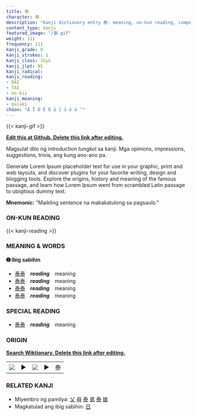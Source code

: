 ```yaml
---
title: 泰
character: 泰
description: "Kanji dictionary entry 泰: meaning, on-kun reading, compounds, origin, related kanji"
content_type: kanji
featured_image: "/泰.gif"
weight: 111
frequency: 111
kanji_grade: 9
kanji_strokes: 1
kanji_class: Jōyō
kanji_jlpt: N1
kanji_radical: 
kanji_reading: 
- DAI
- TAI
- oo-kii
kanji_meaning:
- malaki
chōon: "Ā Ī Ū Ē Ō ā ī ū ē ō ’"
---
```

[//]: # (Don't edit the line below. Kanji animated GIF code is automatically generated.)
{{< kanji-gif >}}

[//]: # (Edit below this line.)

**[Edit this at Github. Delete this link after editing.](https://github.com/tim0g/tim/tree/main/content/kanji/泰/index.md)**

Magsulat dito ng introduction tungkol sa kanji. Mga opinions, impressions, suggestions, trivia, ang kung ano-ano pa.

Generate Lorem Ipsum placeholder text for use in your graphic, print and web layouts, and discover plugins for your favorite writing, design and blogging tools. Explore the origins, history and meaning of the famous passage, and learn how Lorem Ipsum went from scrambled Latin passage to ubiqitous dummy text.
 
**Mnemonic:** "Maikling sentence na makakatulong sa pagsaulo."

### ON-KUN READING

[//]: # (Don't edit the line below. ON-KUN READING code is automatically generated.)
{{< kanji-reading >}}

### MEANING & WORDS

#### ➊ **Ibig sabihin**
  - [泰](../泰)[泰](../泰)　***reading***　meaning
  - [泰](../泰)[泰](../泰)　***reading***　meaning
  - [泰](../泰)[泰](../泰)　***reading***　meaning
  - [泰](../泰)[泰](../泰)　***reading***　meaning

### SPECIAL READING
  - [泰](../泰)[泰](../泰)　***reading***　meaning

### ORIGIN

**[Search Wiktionary. Delete this link after editing.](https://wiktionary.org/wiki/泰)**
<table class="kanji-table"><tr><td>
<img src="60px-泰-bronze.svg.png">
</td><td>▶</td><td>
<img src="60px-泰-oracle.svg.png">
</td><td>▶</td>
<td class="kanji-origin">泰</td>
</tr></table>

### RELATED KANJI
- Miyembro ng pamilya: [父](../父) [母](../母) [泰](../泰) [弟](../弟) [泰](../泰) [娘](../娘)
- Magkatulad ang ibig sabihin: [日](../日)
